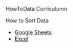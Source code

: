 HowToData Curriculumn

How to Sort Data
* [Google Sheets](https://github.com/timothychu99/HowToData/blob/main/GSheets-HowToSortData.ipynb)
* [Excel](https://github.com/timothychu99/HowToData/blob/main/Excel-HowToSortData.ipynb)
